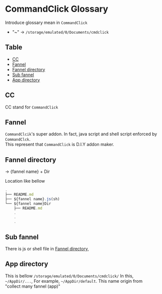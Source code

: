 # CommandClick Glossary

Introduce glossary mean in `CommandClick`

- "~" -> `/storage/emulated/0/Documents/cmdclick`


Table
-----------------
* [CC](#cc)
* [Fannel](#fannel)
* [Fannel directory](#fannel-directory)
* [Sub fannel](#sub-fannel)
* [App directory](#app-directory)

## CC

CC stand for `CommandClick`

## Fannel

`CommandClcik`'s super addon.
In fact, java script and shell script enforced by `CommandClck`.  
This represent that `CommandClick` is D.I.Y addon maker. 

## Fannel directory

-> {fannel name} + Dir

Location like bellow


```kt.js
.
├── README.md
├── ${fannel name}.js(sh)
└── ${fannel name}Dir
    ├── README.md
    .
    .
    .
```

## Sub fannel

There is js or shell file in [Fannel directory](#fannel-directory), 


## App directory

This is bellow `/storage/emulated/0/Documents/cmdclick/`
In this, `~/AppDir/...`, For example, `~/AppDir/default`.
This name origin from "collect many fannel (app)"

